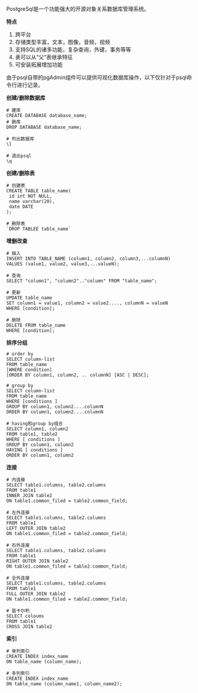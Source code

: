 PostgreSql是一个功能强大的开源对象关系数据库管理系统。

**特点**

1. 跨平台
2. 存储类型丰富，文本，图像，音频，视频
3. 支持SQL的诸多功能，复杂查询，外键，事务等等
4. 表可以从“父”表继承特征
5. 可安装拓展增加功能

由于psql自带的pgAdmin组件可以提供可视化数据库操作，以下仅针对于psql命令行进行记录。

**创建/删除数据库**

```
# 建库
CREATE DATABASE database_name;
# 删库
DROP DATABASE database_name;
 
# 列出数据库
\l
 
# 退出psql
\q
 ```
 
 **创建/删除表**
 
 ```
 # 创建表
 CREATE TABLE table_name(
  id int NOT NULL,
  name varchar(20),
  date DATE
 );
 
 # 删除表
 `DROP TABLEE table_name`
 ``` 
 
 **增删改查**
 
 ```
# 插入 
INSERT INTO TABLE_NAME (column1, column2, column3,...columnN)  
VALUES (value1, value2, value3,...valueN);

# 查询
SELECT "column1", "column2".."column" FROM "table_name";

# 更新
UPDATE table_name  
SET column1 = value1, column2 = value2...., columnN = valueN  
WHERE [condition];

# 删除
DELETE FROM table_name  
WHERE [condition];
 ```
**排序分组**

```
# order by
SELECT column-list  
FROM table_name  
[WHERE condition]  
[ORDER BY column1, column2, .. columnN] [ASC | DESC];

# group by
SELECT column-list  
FROM table_name  
WHERE [conditions ]  
GROUP BY column1, column2....columnN  
ORDER BY column1, column2....columnN

# having和group by组合
SELECT column1, column2  
FROM table1, table2  
WHERE [ conditions ]  
GROUP BY column1, column2  
HAVING [ conditions ]  
ORDER BY column1, column2
```

**连接**

```
# 内连接
SELECT table1.columns, table2.columns  
FROM table1  
INNER JOIN table2  
ON table1.common_filed = table2.common_field;

# 左外连接
SELECT table1.columns, table2.columns  
FROM table1  
LEFT OUTER JOIN table2  
ON table1.common_filed = table2.common_field;

# 右外连接
SELECT table1.columns, table2.columns  
FROM table1  
RIGHT OUTER JOIN table2  
ON table1.common_filed = table2.common_field;

# 全外连接
SELECT table1.columns, table2.columns  
FROM table1  
FULL OUTER JOIN table2  
ON table1.common_filed = table2.common_field;

# 笛卡尔积
SELECT coloums   
FROM table1   
CROSS JOIN table2
```
**索引**

```
# 单列索引
CREATE INDEX index_name  
ON table_name (column_name);

# 多列索引
CREATE INDEX index_name  
ON table_name (column_name1, column_name2);
```
